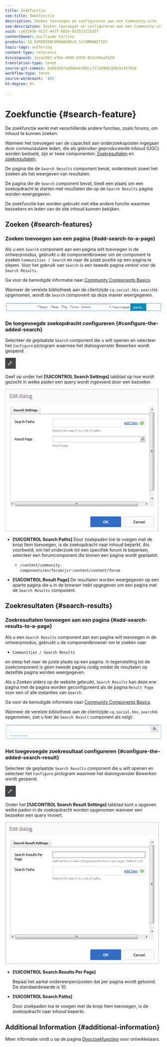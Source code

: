 ```yaml
---
title: Zoekfunctie
seo-title: Zoekfunctie
description: Zoeken toevoegen en configureren aan een Community-site
seo-description: Zoeken toevoegen en configureren aan een Community-site
uuid: ca633456-911f-447f-881e-653533125d5f
contentOwner: Guillaume Carlino
products: SG_EXPERIENCEMANAGER/6.5/COMMUNITIES
topic-tags: authoring
content-type: reference
discoiquuid: 3acac082-efbe-4995-b374-851cb9aaf62d
translation-type: tm+mt
source-git-commit: 6ab91667ad668abf80ccf1710966169b3a187928
workflow-type: tm+mt
source-wordcount: '451'
ht-degree: 0%

---
```



# Zoekfunctie {#search-feature}

De zoekfunctie werkt met verschillende andere functies, zoals forums, om inhoud te kunnen zoeken.

Wanneer het toevoegen van de capaciteit aan onderzoeksposten ingegaan door communautaire leden, die als gebruiker geproduceerde inhoud (UGC) worden bedoeld, zijn er twee componenten: [Zoekresultaten](#search) en [zoekresultaten](#search-results).

De pagina die de `Search Results` component bevat, ondersteunt zowel het zoeken als het weergeven van resultaten.

De pagina die de `Search` component bevat, biedt een plaats om een zoekopdracht te starten met resultaten die op de `Search Results` pagina worden weergegeven.

De zoekfunctie kan worden gebruikt met elke andere functie waarmee bezoekers en leden van de site inhoud kunnen bekijken.

## Zoeken {#search-features}

### Zoeken toevoegen aan een pagina {#add-search-to-a-page}

Als u een `Search` component aan een pagina wilt toevoegen in de ontwerpmodus, gebruikt u de componentbrowser om de component te zoeken `Communities / Search` en naar de juiste positie op een pagina te slepen. Voor het gebruik van `Search` is een tweede pagina vereist voor de `Search Results.`

Ga voor de benodigde informatie naar [Community Components Basics](basics.md).

Wanneer de vereiste bibliotheek aan de clientzijde `cq.social.hbs.search`is opgenomen, wordt de `Search` component op deze manier weergegeven.

![add-search](assets/add-search.png)

### De toegevoegde zoekopdracht configureren {#configure-the-added-search}

Selecteer de geplaatste `Search` component die u wilt openen en selecteer het `Configure` pictogram waarmee het dialoogvenster Bewerken wordt geopend.

![samenkomen](assets/configure-new.png)

Geef op onder het **[!UICONTROL Search Settings]** tabblad op hoe wordt gezocht in welke paden een query wordt ingevoerd door een bezoeker.

![zoekinstellingen](assets/search-settings.png)

* **[!UICONTROL Search Paths]**
Door zoekpaden toe te voegen met de knop Item toevoegen, is de zoekopdracht naar inhoud beperkt. Als voorbeeld, om het onderzoek tot een specifiek forum te beperken, selecteer een forumcomponent die binnen een pagina wordt geplaatst:

   * `/content/community-components/en/forum/jcr:content/content/forum`

* **[!UICONTROL Result Page]**
De resultaten worden weergegeven op een aparte pagina die u in de browser hebt opgegeven om een pagina met de 
`Search Results` component.

## Zoekresultaten {#search-results}

### Zoekresultaten toevoegen aan een pagina {#add-search-results-to-a-page}

Als u een `Search Results` component aan een pagina wilt toevoegen in de ontwerpmodus, gebruikt u de componentbrowser om te zoeken naar

* `Communities / Search Results`

en sleep het naar de juiste plaats op een pagina. In tegenstelling tot de zoekcomponent is geen tweede pagina nodig omdat de resultaten op dezelfde pagina worden weergegeven.

Als u Zoeken elders op de website gebruikt, `Search Results` kan deze ene pagina met de pagina worden geconfigureerd als de pagina `Result Page` voor een of alle instanties van `Search`.

Ga voor de benodigde informatie naar [Community Components Basics](basics.md).

Wanneer de vereiste bibliotheek aan de clientzijde `cq.social.hbs.search`is opgenomen, ziet u hier de `Search Result` component als volgt:

![zoekresultaat](assets/search-result1.png)

### Het toegevoegde zoekresultaat configureren {#configure-the-added-search-result}

Selecteer de geplaatste `Search Results` component die u wilt openen en selecteer het `Configure` pictogram waarmee het dialoogvenster Bewerken wordt geopend.

![vormen](assets/configure-new.png)

Onder het **[!UICONTROL Search Result Settings]** tabblad kunt u opgeven welke paden in de zoekopdracht worden opgenomen wanneer een bezoeker een query invoert.

![search-result-settings](assets/search-result-settings.png)

* **[!UICONTROL Search Results Per Page]**

   Bepaal het aantal onderwerpen/posten dat per pagina wordt getoond. De standaardwaarde is 10.

* **[!UICONTROL Search Paths]**

   Door zoekpaden toe te voegen met de knop Item toevoegen, is de zoekopdracht naar inhoud beperkt.

## Additional Information {#additional-information}

Meer informatie vindt u op de pagina [Doorzoekfuncties](search-implementation.md) voor ontwikkelaars.
